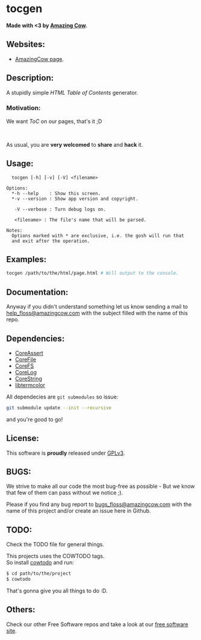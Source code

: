 # tocgen

**Made with <3 by [Amazing Cow](http://www.amazingcow.com).**


<!-- ####################################################################### -->
<!-- Websites ############################################################## -->
<!-- ####################################################################### -->

## Websites:

* [AmazingCow page](http://www.amazingcow.com).


<!-- ####################################################################### -->
<!-- Description ########################################################### -->
<!-- ####################################################################### -->

## Description:

A stupidly simple _HTML Table of Contents_ generator.


### Motivation:

We want _ToC_ on our pages, that's it ;D

<br>

As usual, you are **very welcomed** to **share** and **hack** it.


<!-- ####################################################################### -->
<!-- Usage ################################################################# -->
<!-- ####################################################################### -->

## Usage:
```
  tocgen [-h] [-v] [-V] <filename>

Options:
  *-h --help    : Show this screen.
  *-v --version : Show app version and copyright.

   -V --verbose : Turn debug logs on.

   <filename> : The file's name that will be parsed.

Notes:
  Options marked with * are exclusive, i.e. the gosh will run that
  and exit after the operation.
```


<!-- ####################################################################### -->
<!-- Examples ############################################################## -->
<!-- ####################################################################### -->

## Examples:

```bash
tocgen /path/to/the/html/page.html # Will output to the console.
```


<!-- ####################################################################### -->
<!-- Documentation ######################################################### -->
<!-- ####################################################################### -->

## Documentation:

<!-- 
    There's no docs yet...

We strive to make our source code fully documented.   
While there are a myriad of comments, one might find useful take a look at:

* [Doxygen Docs](http://www.amazingcow.com/docs/tocgen/). 
-->

Anyway if you didn't understand something let us know sending a mail to  
[help_floss@amazingcow.com]() with the subject filled with the
name of this repo.


<!-- ####################################################################### -->
<!-- Dependencies ########################################################## -->
<!-- ####################################################################### -->

## Dependencies:

* [CoreAssert](https://github.com/AmazingCow-Libs/CoreAssert)
* [CoreFile](https://github.com/AmazingCow-Libs/CoreFile)
* [CoreFS](https://github.com/AmazingCow-Libs/CoreFS)
* [CoreLog](https://github.com/AmazingCow-Libs/CoreLog)
* [CoreString](https://github.com/AmazingCow-Libs/CoreString)
* [libtermcolor](https://github.com/AmazingCow-Libs/libtermcolor)

All dependecies are ```git submodules``` so issue:
```bash
git submodule update --init --recursive
```
and you're good to go!


<!-- ####################################################################### -->
<!-- License ############################################################### -->
<!-- ####################################################################### -->

## License:

This software is **proudly** released under [GPLv3](https://www.gnu.org/licenses/gpl-3.0.en.html).



<!-- ####################################################################### -->
<!-- BUGS ################################################################## -->
<!-- ####################################################################### -->

## BUGS:

We strive to make all our code the most bug-free as possible - But we know 
that few of them can pass without we notice ;).

Please if you find any bug report to [bugs_floss@amazingcow.com]() 
with the name of this project and/or create an issue here in Github.



<!-- ####################################################################### -->
<!-- TODO ################################################################## -->
<!-- ####################################################################### -->

## TODO:

Check the TODO file for general things.

This projects uses the COWTODO tags.   
So install [cowtodo](http://www.github.com/AmazingCow-Tools/COWTODO) and run:

``` bash
$ cd path/to/the/project
$ cowtodo 
```

That's gonna give you all things to do :D.



<!-- ####################################################################### -->
<!-- Others ################################################################ -->
<!-- ####################################################################### -->

## Others:

Check our other Free Software repos and take a look at our 
[free software site](http://floss.amazingcow.com).
